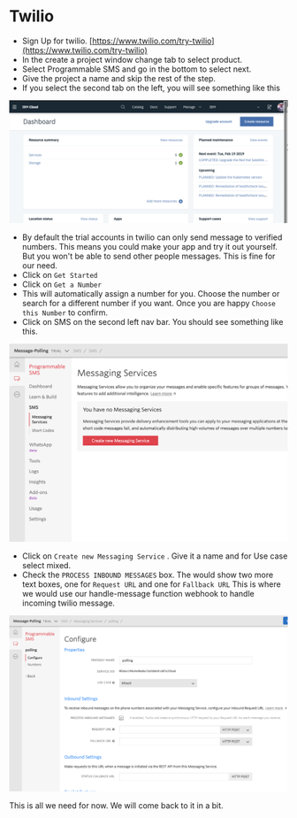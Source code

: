 # Twilio

* Sign Up for twilio. [https://www.twilio.com/try-twilio](https://www.twilio.com/try-twilio)
* In the create a project window change tab to select product.
* Select Programmable SMS and go in the bottom to select next.
* Give the project a name and skip the rest of the step.
* If you select the second tab on the left, you will see something like this

![](../.gitbook/assets/image.png)

* By default the trial accounts in twilio can only send message to verified numbers. This means you could make your app and try it out yourself. But you won't be able to send other people messages. This is fine for our need. 
* Click on `Get Started`
* Click on `Get a Number`
* This will automatically assign a number for you. Choose the number or search for a different number if you want. Once you are happy `Choose this Number` to confirm.
* Click on SMS on the second left nav bar. You should see something like this.

![](../.gitbook/assets/image%20%281%29.png)

* Click on `Create new Messaging Service` . Give it a name and for Use case select mixed.
* Check the `PROCESS INBOUND MESSAGES` box. The would show two more text boxes, one for `Request URL` and one for `Fallback URL` This is where we would use our handle-message function webhook to handle incoming twilio message.

![](../.gitbook/assets/image%20%282%29.png)

This is all we need for now. We will come back to it in a bit.



